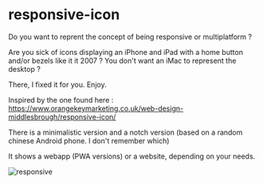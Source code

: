 # responsive-icon

Do you want to reprent the concept of being responsive or multiplatform ?

Are you sick of icons displaying an iPhone and iPad with a home button and/or bezels like it it 2007 ? 
You don't want an iMac to represent the desktop ? 

There, I fixed it for you. 
Enjoy.

Inspired by the one found here : https://www.orangekeymarketing.co.uk/web-design-middlesbrough/responsive-icon/

There is a minimalistic version and a notch version (based on a random chinese Android phone. I don't remember which)

It shows a webapp (PWA versions) or a website, depending on your needs.

![responsive](https://i.imgur.com/Z5p5s9M.png)




